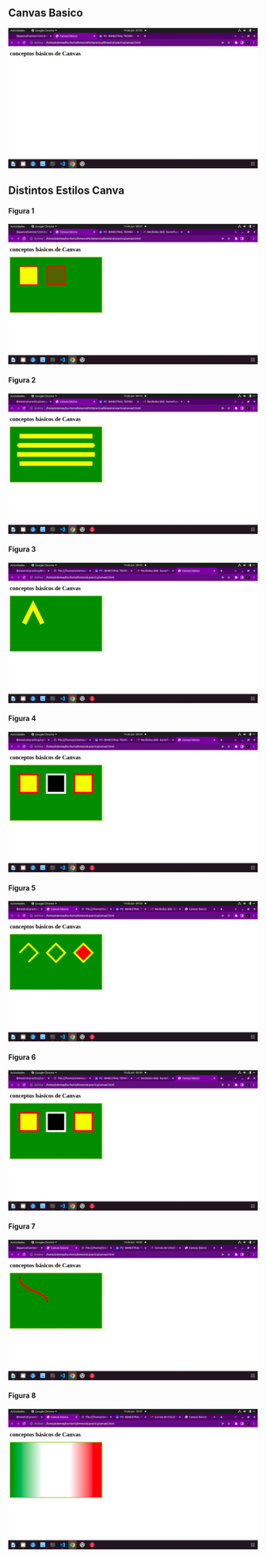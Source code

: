 

## Canvas Basico

![](img/img1.png)

## Distintos Estilos Canva

#### Figura 1

![](img/img2.png)

#### Figura 2
![](img/img3.png)
#### Figura 3
![](img/img4.png)

#### Figura 4
![](img/img5.png)

#### Figura 5
![](img/img6.png)

#### Figura 6
![](img/img5.png)

#### Figura 7
![](img/img8.png)

#### Figura 8
![](img/img9.png)